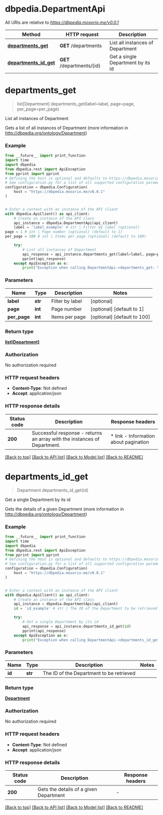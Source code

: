 # dbpedia.DepartmentApi

All URIs are relative to *https://dbpedia.mosorio.me/v0.0.1*

Method | HTTP request | Description
------------- | ------------- | -------------
[**departments_get**](DepartmentApi.md#departments_get) | **GET** /departments | List all instances of Department
[**departments_id_get**](DepartmentApi.md#departments_id_get) | **GET** /departments/{id} | Get a single Department by its id


# **departments_get**
> list[Department] departments_get(label=label, page=page, per_page=per_page)

List all instances of Department

Gets a list of all instances of Department (more information in http://dbpedia.org/ontology/Department)

### Example

```python
from __future__ import print_function
import time
import dbpedia
from dbpedia.rest import ApiException
from pprint import pprint
# Defining the host is optional and defaults to https://dbpedia.mosorio.me/v0.0.1
# See configuration.py for a list of all supported configuration parameters.
configuration = dbpedia.Configuration(
    host = "https://dbpedia.mosorio.me/v0.0.1"
)


# Enter a context with an instance of the API client
with dbpedia.ApiClient() as api_client:
    # Create an instance of the API class
    api_instance = dbpedia.DepartmentApi(api_client)
    label = 'label_example' # str | Filter by label (optional)
page = 1 # int | Page number (optional) (default to 1)
per_page = 100 # int | Items per page (optional) (default to 100)

    try:
        # List all instances of Department
        api_response = api_instance.departments_get(label=label, page=page, per_page=per_page)
        pprint(api_response)
    except ApiException as e:
        print("Exception when calling DepartmentApi->departments_get: %s\n" % e)
```

### Parameters

Name | Type | Description  | Notes
------------- | ------------- | ------------- | -------------
 **label** | **str**| Filter by label | [optional] 
 **page** | **int**| Page number | [optional] [default to 1]
 **per_page** | **int**| Items per page | [optional] [default to 100]

### Return type

[**list[Department]**](Department.md)

### Authorization

No authorization required

### HTTP request headers

 - **Content-Type**: Not defined
 - **Accept**: application/json

### HTTP response details
| Status code | Description | Response headers |
|-------------|-------------|------------------|
**200** | Successful response - returns an array with the instances of Department. |  * link - Information about pagination <br>  |

[[Back to top]](#) [[Back to API list]](../README.md#documentation-for-api-endpoints) [[Back to Model list]](../README.md#documentation-for-models) [[Back to README]](../README.md)

# **departments_id_get**
> Department departments_id_get(id)

Get a single Department by its id

Gets the details of a given Department (more information in http://dbpedia.org/ontology/Department)

### Example

```python
from __future__ import print_function
import time
import dbpedia
from dbpedia.rest import ApiException
from pprint import pprint
# Defining the host is optional and defaults to https://dbpedia.mosorio.me/v0.0.1
# See configuration.py for a list of all supported configuration parameters.
configuration = dbpedia.Configuration(
    host = "https://dbpedia.mosorio.me/v0.0.1"
)


# Enter a context with an instance of the API client
with dbpedia.ApiClient() as api_client:
    # Create an instance of the API class
    api_instance = dbpedia.DepartmentApi(api_client)
    id = 'id_example' # str | The ID of the Department to be retrieved

    try:
        # Get a single Department by its id
        api_response = api_instance.departments_id_get(id)
        pprint(api_response)
    except ApiException as e:
        print("Exception when calling DepartmentApi->departments_id_get: %s\n" % e)
```

### Parameters

Name | Type | Description  | Notes
------------- | ------------- | ------------- | -------------
 **id** | **str**| The ID of the Department to be retrieved | 

### Return type

[**Department**](Department.md)

### Authorization

No authorization required

### HTTP request headers

 - **Content-Type**: Not defined
 - **Accept**: application/json

### HTTP response details
| Status code | Description | Response headers |
|-------------|-------------|------------------|
**200** | Gets the details of a given Department |  -  |

[[Back to top]](#) [[Back to API list]](../README.md#documentation-for-api-endpoints) [[Back to Model list]](../README.md#documentation-for-models) [[Back to README]](../README.md)

